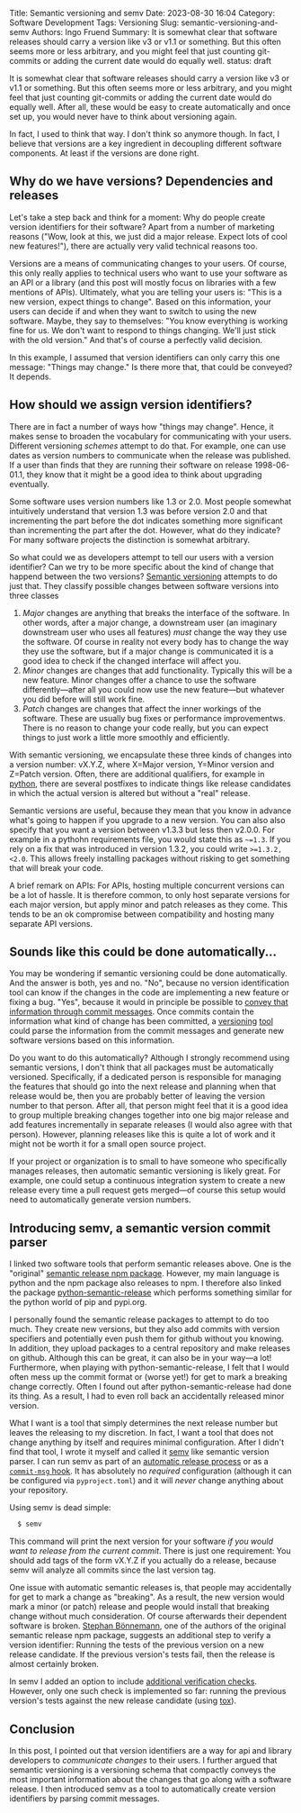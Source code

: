 Title: Semantic versioning and semv
Date: 2023-08-30 16:04
Category: Software Development
Tags: Versioning
Slug: semantic-versioning-and-semv
Authors: Ingo Fruend
Summary: It is somewhat clear that software releases should carry a version like v3 or v1.1 or something. But this often seems more or less arbitrary, and you might feel that just counting git-commits or adding the current date would do equally well.
status: draft

It is somewhat clear that software releases should carry a version like v3 or
v1.1 or something. But this often seems more or less arbitrary, and you might
feel that just counting git-commits or adding the current date would do equally
well. After all, these would be easy to create automatically and once set up,
you would never have to think about versioning again.

In fact, I used to think that way. I don't think so anymore though. In fact, I
believe that versions are a key ingredient in decoupling different software
components. At least if the versions are done right.

## Why do we have versions? Dependencies and releases

Let's take a step back and think for a moment: Why do people create version
identifiers for their software? Apart from a number of marketing reasons ("Wow,
look at this, we just did a major release. Expect lots of cool new features!"),
there are actually very valid technical reasons too.

Versions are a means of communicating changes to your users. Of course,
this only really applies to technical users who want to use your software as an
API or a library (and this post will mostly focus on libraries with a few
mentions of APIs). Ultimately, what you are telling your users is: "This is a
new version, expect things to change". Based on this information, your users
can decide if and when they want to switch to using the new software. Maybe,
they say to themselves: "You know everything is working fine for us. We don't
want to respond to things changing. We'll just stick with the old version." And
that's of course a perfectly valid decision.

In this example, I assumed that version identifiers can only carry this one
message: "Things may change." Is there more that, that could be conveyed? It
depends.

## How should we assign version identifiers?

There are in fact a number of ways how "things may change". Hence, it makes
sense to broaden the vocabulary for communicating with your users. Different
versioning *schemes* attempt to do that. For example, one can use dates as
version numbers to communicate when the release was published. If a user than
finds that they are running their software on release 1998-06-01.1, they know
that it might be a good idea to think about upgrading eventually.

Some software uses version numbers like 1.3 or 2.0. Most people somewhat
intuitively understand that version 1.3 was before version 2.0 and that
incrementing the part before the dot indicates something more significant than
incrementing the part after the dot. However, what do they indicate?
For many software projects the distinction is somewhat arbitrary.

So what could we as developers attempt to tell our users with a version
identifier? Can we try to be more specific about the kind of change that
happend between the two versions? [Semantic versioning](https://semver.org)
attempts to do just that. They classify possible changes between software
versions into three classes

1. *Major* changes are anything that breaks the interface of the software. In
    other words, after a major change, a downstream user (an imaginary
    downstream user who uses all features) *must* change the way they use the
    software. Of course in reality not every body has to change the way they use
    the software, but if a major change is communicated it is a good idea to
    check if the changed interface will affect you.
2. *Minor* changes are changes that add functionality. Typically this will be a
    new feature. Minor changes offer a chance to use the software
    differently&mdash;after all you could now use the new feature&mdash;but
    whatever you did before will still work fine.
3. *Patch* changes are changes that affect the inner workings of the software.
    These are usually bug fixes or performance improvementws. There is no reason
    to change your code really, but you can expect things to just work a little
    more smoothly and efficiently.

With semantic versioning, we encapsulate these three kinds of changes into a
version number: vX.Y.Z, where X=Major version, Y=Minor version and Z=Patch version.
Often, there are additional qualifiers, for example in
[python](https://peps.python.org/pep-0440/), there are several postfixes to
indicate things like release candidates in which the actual version is altered
but without a "real" release.

Semantic versions are useful, because they mean that you know in advance what's
going to happen if you upgrade to a new version. You can also also specify that
you want a version between v1.3.3 but less then v2.0.0. For example in a
pythohn requirements file, you would state this as `~=1.3`. If you rely on a
fix that was introduced in version 1.3.2, you could write `>=1.3.2,<2.0`.
This allows freely installing packages without risking to get something that
will break your code.

A brief remark on APIs: For APIs, hosting multiple concurrent versions can be a
lot of hassle. It is therefore common, to only host separate versions for each
major version, but apply minor and patch releases as they come. This tends to be an ok compromise between compatibility and hosting many separate API versions.

## Sounds like this could be done automatically...

You may be wondering if semantic versioning could be done automatically. And
the answer is both, yes and no. "No", because no version identification tool can
know if the changes in the code are implementing a new feature or fixing a bug.
"Yes", because it would in principle be possible to [convey that information
through commit messages](https://www.conventionalcommits.org/en/v1.0.0-beta.4/).
Once commits contain the information what kind of change has been committed, a
[versioning](https://www.npmjs.com/package/semantic-release) [tool](https://python-semantic-release.readthedocs.io/en/latest/) could parse
the information from the commit messages and generate new software versions
based on this information.

Do you want to do this automatically? Although I strongly recommend using
semantic versions, I don't think that all packages must be automatically
versioned. Specifically, if a dedicated person is responsible for managing the
features that should go into the next release and planning when that release
would be, then you are probably better of leaving the version number to that
person. After all, that person might feel that it is a good idea to group
multiple breaking changes together into one big major release and add features
incrementally in separate releases (I would also agree with that person).
However, planning releases like this is quite a lot of work and it might not be
worth it for a small open source project.

If your project or organization is to small to have someone who specifically
manages releases, then automatic semantic versioning is likely great. For
example, one could setup a continuous integration system to create a new
release every time a pull request gets merged&mdash;of course this setup would
need to automatically generate version numbers.

## Introducing semv, a semantic version commit parser

I linked two software tools that perform semantic releases above. One is the
"original" [semantic release npm
package](https://www.npmjs.com/package/semantic-release). However, my main
language is python and the npm package also releases to npm. I therefore also
linked the package [python-semantic-release](https://python-semantic-release.readthedocs.io/en/latest/) which
performs something similar for the python world of pip and pypi.org.

I personally found the semantic release packages to attempt to do too much.
They create new versions, but they also add commits with version specifiers and
potentially even push them for github without you knowing. In addition, they
upload packages to a central repository and make releases on github. Although
this can be great, it can also be in your way&mdash;a lot! Furthermore, when
playing with python-semantic-release, I felt that I would often mess up the
commit format or (worse yet!) for get to mark a breaking change correctly.
Often I found out after python-semantic-release had done its thing. As a
result, I had to even roll back an accidentally released minor version.

What I want is a tool that simply determines the next release number but leaves
the releasing to my discretion. In fact, I want a tool that does not change
anything by itself and requires minimal configuration. After I didn't find that
tool, I wrote it myself and called it
[semv](https://semv.readthedocs.io/en/latest/) like semantic version parser.
I can run semv as part of an [automatic release
process](https://github.com/igordertigor/semv/blob/master/.github/workflows/attempt-release.yml)
or as a [`commit-msg`
hook](https://semv.readthedocs.io/en/latest/alternative-usage/). It has
absolutely no *required* configuration (although it can be configured via
`pyproject.toml`) and it will *never* change anything about your repository.

Using semv is dead simple:
```bash
  $ semv
```
This command will print the next version for your software *if you would want
to release from the current commit*. There is just one requirement: You should
add tags of the form vX.Y.Z if you actually do a release, because semv will
analyze all commits since the last version tag.

One issue with automatic semantic releases is, that people may accidentally for
get to mark a change as "breaking". As a result, the new version would mark a
minor (or patch) release and people would install that breaking change without much
consideration. Of course afterwards their dependent software is broken.
[Stephan Bönnemann](https://www.youtube.com/watch?v=tc2UgG5L7WM), one of the
authors of the original semantic release npm package, suggests an additional
step to verify a version identifier: Running the tests of the previous version
on a new release candidate. If the previous version's tests fail, then the
release is almost certainly broken.

In semv I added an option to include [additional verification checks](https://semv.readthedocs.io/en/latest/checks/). However, only one such check is implemented so far: running the previous version's tests against the new release candidate (using [tox](https://tox.wiki/en/4.11.0/)).

## Conclusion

In this post, I pointed out that version identifiers are a way for api and
library developers to *communicate changes* to their users. I further argued
that semantic versioning is a versioning schema that compactly conveys the most
important information about the changes that go along with a software release.
I then introduced semv as a tool to automatically create version identifiers by
parsing commit messages.
